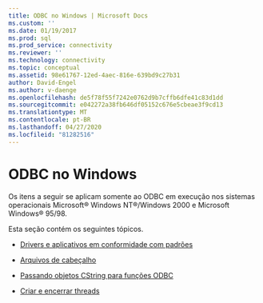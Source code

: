 ```yaml
---
title: ODBC no Windows | Microsoft Docs
ms.custom: ''
ms.date: 01/19/2017
ms.prod: sql
ms.prod_service: connectivity
ms.reviewer: ''
ms.technology: connectivity
ms.topic: conceptual
ms.assetid: 98e61767-12ed-4aec-816e-639bd9c27b31
author: David-Engel
ms.author: v-daenge
ms.openlocfilehash: de5f78f55f7242e0762d9b7cffb6dfe41c83d1dd
ms.sourcegitcommit: e042272a38fb646df05152c676e5cbeae3f9cd13
ms.translationtype: MT
ms.contentlocale: pt-BR
ms.lasthandoff: 04/27/2020
ms.locfileid: "81282516"
---
```

# <a name="odbc-in-windows"></a>ODBC no Windows
Os itens a seguir se aplicam somente ao ODBC em execução nos sistemas operacionais Microsoft® Windows NT®/Windows 2000 e Microsoft Windows® 95/98.  
  
 Esta seção contém os seguintes tópicos.  
  
-   [Drivers e aplicativos em conformidade com padrões](../../../odbc/reference/develop-app/standards-compliant-applications-and-drivers.md)  
  
-   [Arquivos de cabeçalho](../../../odbc/reference/develop-app/header-files.md)  
  
-   [Passando objetos CString para funções ODBC](../../../odbc/reference/develop-app/cstring-class.md)  
  
-   [Criar e encerrar threads](../../../odbc/reference/develop-app/creating-and-terminating-threads.md)
